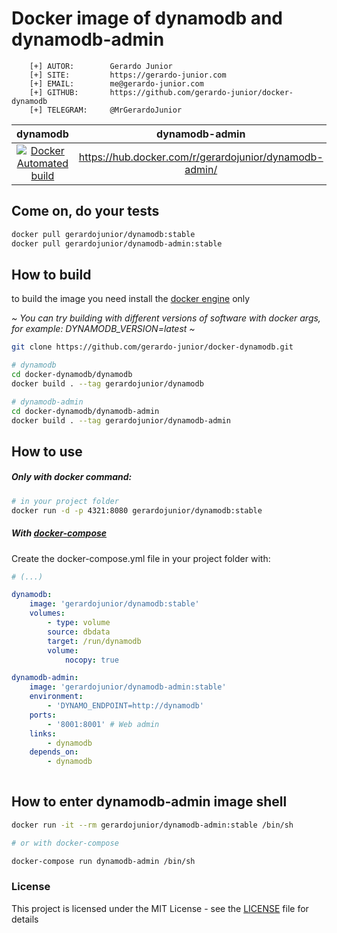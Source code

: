 # Docker image of dynamodb and dynamodb-admin

```
    [+] AUTOR:        Gerardo Junior
    [+] SITE:         https://gerardo-junior.com
    [+] EMAIL:        me@gerardo-junior.com
    [+] GITHUB:       https://github.com/gerardo-junior/docker-dynamodb
    [+] TELEGRAM:     @MrGerardoJunior
```

| dynamodb  | dynamodb-admin  |
| :------------: | :------------: |
| [![Docker Automated build](https://img.shields.io/docker/automated/jrottenberg/ffmpeg.svg)](https://hub.docker.com/r/gerardojunior/dynamodb/)  |  https://hub.docker.com/r/gerardojunior/dynamodb-admin/ |


## Come on, do your tests

```bash
docker pull gerardojunior/dynamodb:stable
docker pull gerardojunior/dynamodb-admin:stable
```

## How to build

to build the image you need install the [docker engine](https://www.docker.com/) only

*~ You can try building with different versions of software with docker args, for example: DYNAMODB_VERSION=latest ~*
```bash
git clone https://github.com/gerardo-junior/docker-dynamodb.git

# dynamodb
cd docker-dynamodb/dynamodb
docker build . --tag gerardojunior/dynamodb

# dynamodb-admin
cd docker-dynamodb/dynamodb-admin
docker build . --tag gerardojunior/dynamodb-admin
```
## How to use

##### Only with docker command:

```bash
# in your project folder
docker run -d -p 4321:8080 gerardojunior/dynamodb:stable
```
##### With [docker-compose](https://docs.docker.com/compose/)

Create the docker-compose.yml file  in your project folder with:

```yml
# (...)

dynamodb:
    image: 'gerardojunior/dynamodb:stable'
    volumes:
        - type: volume
        source: dbdata
        target: /run/dynamodb
        volume:
            nocopy: true

dynamodb-admin:
    image: 'gerardojunior/dynamodb-admin:stable'
    environment:
        - 'DYNAMO_ENDPOINT=http://dynamodb'
    ports:
        - '8001:8001' # Web admin
    links:
        - dynamodb
    depends_on:
        - dynamodb
        
```

## How to enter dynamodb-admin image shell
 
```bash
docker run -it --rm gerardojunior/dynamodb-admin:stable /bin/sh

# or with docker-compose

docker-compose run dynamodb-admin /bin/sh
```

### License  
This project is licensed under the MIT License - see the [LICENSE](LICENSE) file for details
